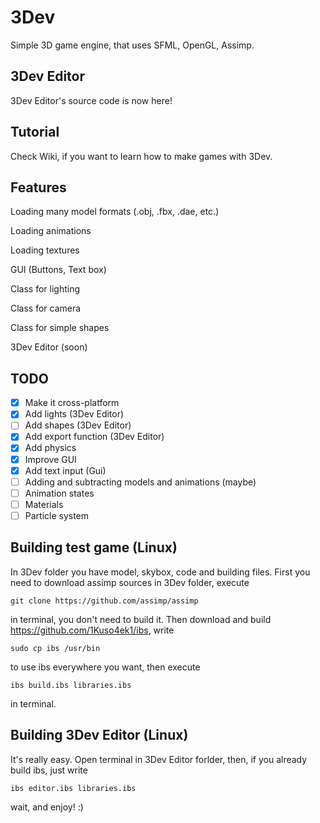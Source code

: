 # 3Dev
Simple 3D game engine, that uses SFML, OpenGL, Assimp. 
## 3Dev Editor
3Dev Editor's source code is now here!
## Tutorial
Check Wiki, if you want to learn how to make games with 3Dev.
## Features
Loading many model formats (.obj, .fbx, .dae, etc.)

Loading animations

Loading textures

GUI (Buttons, Text box)

Class for lighting

Class for camera

Class for simple shapes

3Dev Editor (soon)
## TODO
- [x] Make it cross-platform
- [x] Add lights (3Dev Editor)
- [ ] Add shapes (3Dev Editor)
- [x] Add export function (3Dev Editor)
- [x] Add physics
- [x] Improve GUI
- [x] Add text input (Gui) 
- [ ] Adding and subtracting models and animations (maybe)
- [ ] Animation states
- [ ] Materials
- [ ] Particle system
## Building test game (Linux)
In 3Dev folder you have model, skybox, code and building files. First you need to download assimp sources in 3Dev folder, execute
```
git clone https://github.com/assimp/assimp
```
in terminal, you don't need to build it. Then download and build https://github.com/1Kuso4ek1/ibs, write
```
sudo cp ibs /usr/bin
```
to use ibs everywhere you want, then execute
```
ibs build.ibs libraries.ibs
```
in terminal.
## Building 3Dev Editor (Linux)
It's really easy. Open terminal in 3Dev Editor forlder, then, if you already build ibs, just write
```
ibs editor.ibs libraries.ibs
```
wait, and enjoy! :)
